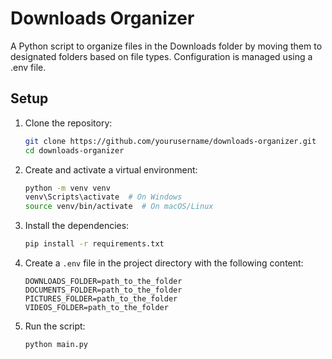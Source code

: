 # Downloads Organizer

A Python script to organize files in the Downloads folder by moving them to designated folders based on file types. Configuration is managed using a .env file.

## Setup

1. Clone the repository:
   ```sh
   git clone https://github.com/yourusername/downloads-organizer.git
   cd downloads-organizer
   ```

2. Create and activate a virtual environment:
   ```sh
   python -m venv venv
   venv\Scripts\activate  # On Windows
   source venv/bin/activate  # On macOS/Linux
   ```

3. Install the dependencies:
   ```sh
   pip install -r requirements.txt
   ```

4. Create a `.env` file in the project directory with the following content:
   ```dotenv
   DOWNLOADS_FOLDER=path_to_the_folder
   DOCUMENTS_FOLDER=path_to_the_folder
   PICTURES_FOLDER=path_to_the_folder
   VIDEOS_FOLDER=path_to_the_folder
   ```

5. Run the script:
   ```sh
   python main.py
   ```
